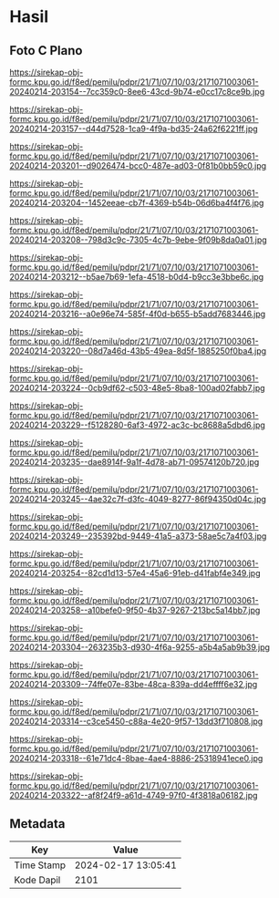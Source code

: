 # Hasil

## Foto C Plano

https://sirekap-obj-formc.kpu.go.id/f8ed/pemilu/pdpr/21/71/07/10/03/2171071003061-20240214-203154--7cc359c0-8ee6-43cd-9b74-e0cc17c8ce9b.jpg

https://sirekap-obj-formc.kpu.go.id/f8ed/pemilu/pdpr/21/71/07/10/03/2171071003061-20240214-203157--d44d7528-1ca9-4f9a-bd35-24a62f6221ff.jpg

https://sirekap-obj-formc.kpu.go.id/f8ed/pemilu/pdpr/21/71/07/10/03/2171071003061-20240214-203201--d9026474-bcc0-487e-ad03-0f81b0bb59c0.jpg

https://sirekap-obj-formc.kpu.go.id/f8ed/pemilu/pdpr/21/71/07/10/03/2171071003061-20240214-203204--1452eeae-cb7f-4369-b54b-06d6ba4f4f76.jpg

https://sirekap-obj-formc.kpu.go.id/f8ed/pemilu/pdpr/21/71/07/10/03/2171071003061-20240214-203208--798d3c9c-7305-4c7b-9ebe-9f09b8da0a01.jpg

https://sirekap-obj-formc.kpu.go.id/f8ed/pemilu/pdpr/21/71/07/10/03/2171071003061-20240214-203212--b5ae7b69-1efa-4518-b0d4-b9cc3e3bbe6c.jpg

https://sirekap-obj-formc.kpu.go.id/f8ed/pemilu/pdpr/21/71/07/10/03/2171071003061-20240214-203216--a0e96e74-585f-4f0d-b655-b5add7683446.jpg

https://sirekap-obj-formc.kpu.go.id/f8ed/pemilu/pdpr/21/71/07/10/03/2171071003061-20240214-203220--08d7a46d-43b5-49ea-8d5f-1885250f0ba4.jpg

https://sirekap-obj-formc.kpu.go.id/f8ed/pemilu/pdpr/21/71/07/10/03/2171071003061-20240214-203224--0cb9df62-c503-48e5-8ba8-100ad02fabb7.jpg

https://sirekap-obj-formc.kpu.go.id/f8ed/pemilu/pdpr/21/71/07/10/03/2171071003061-20240214-203229--f5128280-6af3-4972-ac3c-bc8688a5dbd6.jpg

https://sirekap-obj-formc.kpu.go.id/f8ed/pemilu/pdpr/21/71/07/10/03/2171071003061-20240214-203235--dae8914f-9a1f-4d78-ab71-09574120b720.jpg

https://sirekap-obj-formc.kpu.go.id/f8ed/pemilu/pdpr/21/71/07/10/03/2171071003061-20240214-203245--4ae32c7f-d3fc-4049-8277-86f94350d04c.jpg

https://sirekap-obj-formc.kpu.go.id/f8ed/pemilu/pdpr/21/71/07/10/03/2171071003061-20240214-203249--235392bd-9449-41a5-a373-58ae5c7a4f03.jpg

https://sirekap-obj-formc.kpu.go.id/f8ed/pemilu/pdpr/21/71/07/10/03/2171071003061-20240214-203254--82cd1d13-57e4-45a6-91eb-d41fabf4e349.jpg

https://sirekap-obj-formc.kpu.go.id/f8ed/pemilu/pdpr/21/71/07/10/03/2171071003061-20240214-203258--a10befe0-9f50-4b37-9267-213bc5a14bb7.jpg

https://sirekap-obj-formc.kpu.go.id/f8ed/pemilu/pdpr/21/71/07/10/03/2171071003061-20240214-203304--263235b3-d930-4f6a-9255-a5b4a5ab9b39.jpg

https://sirekap-obj-formc.kpu.go.id/f8ed/pemilu/pdpr/21/71/07/10/03/2171071003061-20240214-203309--74ffe07e-83be-48ca-839a-dd4effff6e32.jpg

https://sirekap-obj-formc.kpu.go.id/f8ed/pemilu/pdpr/21/71/07/10/03/2171071003061-20240214-203314--c3ce5450-c88a-4e20-9f57-13dd3f710808.jpg

https://sirekap-obj-formc.kpu.go.id/f8ed/pemilu/pdpr/21/71/07/10/03/2171071003061-20240214-203318--61e71dc4-8bae-4ae4-8886-25318941ece0.jpg

https://sirekap-obj-formc.kpu.go.id/f8ed/pemilu/pdpr/21/71/07/10/03/2171071003061-20240214-203322--af8f24f9-a61d-4749-97f0-4f3818a06182.jpg


## Metadata

| Key        | Value               |
| ---------- | ------------------- |
| Time Stamp | 2024-02-17 13:05:41 |
| Kode Dapil | 2101                |



